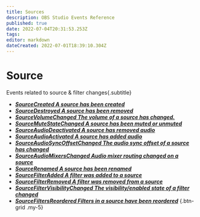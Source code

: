 ```yaml
---
title: Sources
description: OBS Studio Events Reference
published: true
date: 2022-07-04T20:31:53.253Z
tags:
editor: markdown
dateCreated: 2022-07-01T18:39:10.304Z
---
```


# Source
Events related to source & filter changes{.subtitle}
* [***SourceCreated ***A source has been created******](/en/Broadcasters/OBS/Events/Sources/SourceCreated)
* [***SourceDestroyed ***A source has been removed******](/en/Broadcasters/OBS/Events/Sources/SourceDestroyed)
* [***SourceVolumeChanged ***The volume of a source has changed.******](/en/Broadcasters/OBS/Events/Sources/SourceVolumeChanged)
* [***SourceMuteStateChanged ***A source has been muted or unmuted******](/en/Broadcasters/OBS/Events/Sources/SourceMuteStateChanged)
* [***SourceAudioDeactivated ***A source has removed audio******](/en/Broadcasters/OBS/Events/Sources/SourceAudioDeactivated)
* [***SourceAudioActivated ***A source has added audio******](/en/Broadcasters/OBS/Events/Sources/SourceAudioActivated)
* [***SourceAudioSyncOffsetChanged ***The audio sync offset of a source has changed******](/en/Broadcasters/OBS/Events/Sources/SourceAudioSyncOffsetChanged)
* [***SourceAudioMixersChanged ***Audio mixer routing changed on a source******](/en/Broadcasters/OBS/Events/Sources/SourceAudioMixersChanged)
* [***SourceRenamed ***A source has been renamed******](/en/Broadcasters/OBS/Events/Sources/SourceRenamed)
* [***SourceFilterAdded ***A filter was added to a source******](/en/Broadcasters/OBS/Events/Sources/SourceFilterAdded)
* [***SourceFilterRemoved ***A filter was removed from a source******](/en/Broadcasters/OBS/Events/Sources/SourceFilterRemoved)
* [***SourceFilterVisibilityChanged ***The visibility/enabled state of a filter changed******](/en/Broadcasters/OBS/Events/Sources/SourceFilterVisibilityChanged)
* [***SourceFiltersReordered ***Filters in a source have been reordered******](/en/Broadcasters/OBS/Events/Sources/SourceFiltersReordered)
{.btn-grid .my-5}
